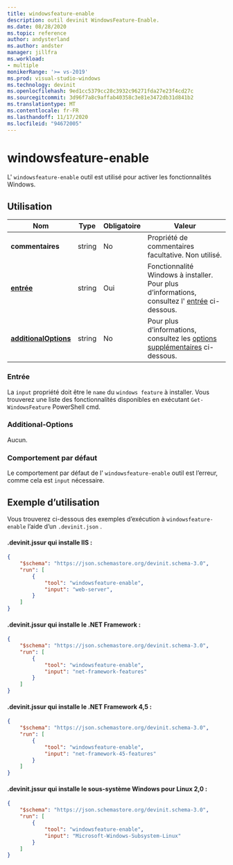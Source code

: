 ```yaml
---
title: windowsfeature-enable
description: outil devinit WindowsFeature-Enable.
ms.date: 08/28/2020
ms.topic: reference
author: andysterland
ms.author: andster
manager: jillfra
ms.workload:
- multiple
monikerRange: '>= vs-2019'
ms.prod: visual-studio-windows
ms.technology: devinit
ms.openlocfilehash: 9ed1cc5379cc28c3932c96271fda27e23f4cd27c
ms.sourcegitcommit: 3d96f7a8c9affab40358c3e81e3472db31d841b2
ms.translationtype: MT
ms.contentlocale: fr-FR
ms.lasthandoff: 11/17/2020
ms.locfileid: "94672005"
---
```

# <a name="windowsfeature-enable"></a>windowsfeature-enable

L' `windowsfeature-enable` outil est utilisé pour activer les fonctionnalités Windows.

## <a name="usage"></a>Utilisation

| Nom                                             | Type   | Obligatoire | Valeur                                                                    |
|--------------------------------------------------|--------|----------|--------------------------------------------------------------------------|
| **commentaires**                                     | string | No       | Propriété de commentaires facultative. Non utilisé.                                    |
| [**entrée**](#input)                              | string | Oui      | Fonctionnalité Windows à installer. Pour plus d’informations, consultez l' [entrée](#input) ci-dessous.   |
| [**additionalOptions**](#additional-options)     | string | No       | Pour plus d’informations, consultez les [options supplémentaires](#additional-options) ci-dessous.         |

### <a name="input"></a>Entrée

La `input` propriété doit être le `name` du `windows feature` à installer. Vous trouverez une liste des fonctionnalités disponibles en exécutant `Get-WindowsFeature` PowerShell cmd.

### <a name="additional-options"></a>Additional-Options

Aucun.

### <a name="default-behavior"></a>Comportement par défaut

Le comportement par défaut de l' `windowsfeature-enable` outil est l’erreur, comme cela est `input` nécessaire.

## <a name="example-usage"></a>Exemple d’utilisation
Vous trouverez ci-dessous des exemples d’exécution à `windowsfeature-enable` l’aide d’un `.devinit.json` . 

#### <a name="devinitjson-that-will-install-iis"></a>.devinit.jssur qui installe IIS :
```json
{
    "$schema": "https://json.schemastore.org/devinit.schema-3.0",
    "run": [
        {
            "tool": "windowsfeature-enable",
            "input": "web-server",
        }
    ]
}
```

#### <a name="devinitjson-that-will-install-the-net-framework"></a>.devinit.jssur qui installe le .NET Framework :
```json
{
    "$schema": "https://json.schemastore.org/devinit.schema-3.0",
    "run": [
        {
            "tool": "windowsfeature-enable",
            "input": "net-framework-features"
        }
    ]
}
```

#### <a name="devinitjson-that-will-install-the-net-framework-45"></a>.devinit.jssur qui installe le .NET Framework 4,5 :
```json
{
    "$schema": "https://json.schemastore.org/devinit.schema-3.0",
    "run": [
        {
            "tool": "windowsfeature-enable",
            "input": "net-framework-45-features"
        }
    ]
}
```

#### <a name="devinitjson-that-will-install-the-windows-subsystem-for-linux-20"></a>.devinit.jssur qui installe le sous-système Windows pour Linux 2,0 :
```json
{
    "$schema": "https://json.schemastore.org/devinit.schema-3.0",
    "run": [
        {
            "tool": "windowsfeature-enable",
            "input": "Microsoft-Windows-Subsystem-Linux"
        }
    ]
}
```
